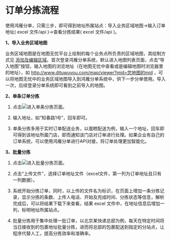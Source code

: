 # 订单分拣流程
使用鸿雁分单，只需三步，即可得到地址所属站点：导入业务区域地图->输入订单地址( excel 文件/api )->查看分拣结果( excel 文件/api )。


**1、导入业务区域地图**

业务区域地图是在地图无忧平台上绘制的每个业务点所负责的区域地图，其绘制方式见 [添加及编辑区域](/draw-region.html)。首次登录鸿雁分单系统，默认进入地图列表页面，点击“导入地图”按钮，输入地图的浏览地址（在地图无忧中查看或是编辑地图时浏览器里的地址），如 http://www.dituwuyou.com/map/viewer?mid=您地图的mid ，可以将地图无忧中的业务区域地图导入到鸿雁分单系统中，供下一步分单使用。导入一次，后续登录分单系统即可看到之前导入的地图。

**2、单条订单分拣**

1) 点击![](http://pic.dituwuyou.com/map%2Fpicture%2Fdispatch%2Fsingle-dispatch.png)进入单条分拣页面。

2) 输入地址，如“知春路1号”，回车即可。

3) 单条分拣多用于实时订单配送业务，以蛋糕配送为例，输入一个地址，回车即可得到该地址所属门店，即而通知该门店对订单进行处理。如果企业有自己的订单系统，可以使用鸿雁分单进行API对接，将订单处理更加智能化。

**3、批量分拣**

1) 点击![](http://pic.dituwuyou.com/map%2Fpicture%2Fdispatch%2Fdispatch.png)进入批量分拣页面。

2) 点击“上传文件”，选择订单地址文件（excel文件，第一列为订单地址且只有一列数据）。

3) 系统开始分拣订单，同时，以上传的文件名为标识，在页面上增加一条分拣记录，显示分拣的条数、上传人电话、开始及完成时间、分拣状态等信息，解析完成后，可以将结果下载下来查看，结果 excel 文件中，在地址信息后增加一列，标明地址所属站点。

4) 批量分拣用于集中处理一批订单，以北京某快递总部为例，每天在特定时间将当日接收到的包裹地址批量分拣，进而将总部的包裹配送到指定的分站点，让程序代替人工，提高分拣效率和准确率。


